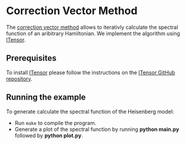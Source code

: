 # Correction Vector Method
The [correction vector method](https://journals.aps.org/prb/abstract/10.1103/PhysRevB.60.335) allows to iterativly calculate the spectral function of an aribitrary Hamiltonian. We implement the algorithm using [ITensor](https://itensor.org/). <br/> 

## Prerequisites
To install [ITensor](https://itensor.org/) please follow the instructions on the [ITensor GitHub repository](https://github.com/ITensor/ITensor).

## Running the example
To generate calculate the spectral function of the Heisenberg model:

* Run ```make``` to compile the program.<br/>
* Generate a plot of the spectral function by running **python main.py** followed by **python plot.py**.

